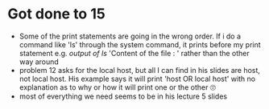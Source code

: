 # Got done to 15
 - Some of the print statements are going in the wrong order. If i do a command like 'ls' through the system command, it prints before my print statement
   e.g. *output of ls*
        'Content of the file : '
   rather than the other way around
 - problem 12 asks for the local host, but all I can find in his slides are host, not local host. His example says it will print 'host OR local host' with no
   explanation as to why or how it will print one or the other :roll_eyes:
 - most of everything we need seems to be in his lecture 5 slides
